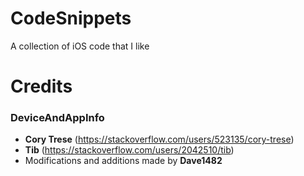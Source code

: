 # CodeSnippets
A collection of iOS code that I like


# Credits
### DeviceAndAppInfo
- **Cory Trese** (https://stackoverflow.com/users/523135/cory-trese)
- **Tib** (https://stackoverflow.com/users/2042510/tib)
- Modifications and additions made by **Dave1482**
